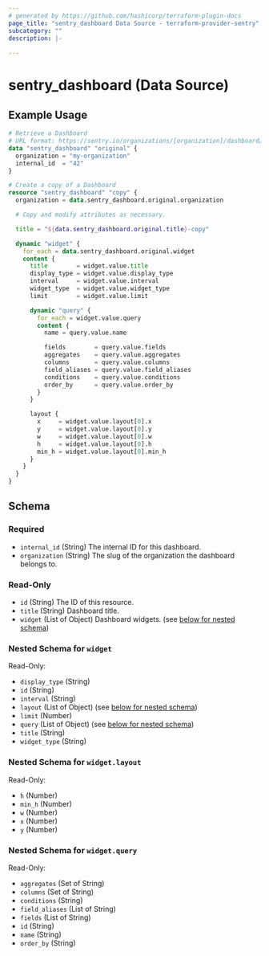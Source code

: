 ```yaml
---
# generated by https://github.com/hashicorp/terraform-plugin-docs
page_title: "sentry_dashboard Data Source - terraform-provider-sentry"
subcategory: ""
description: |-
  
---
```


# sentry_dashboard (Data Source)



## Example Usage

```terraform
# Retrieve a Dashboard
# URL format: https://sentry.io/organizations/[organization]/dashboard/[internal_id]/
data "sentry_dashboard" "original" {
  organization = "my-organization"
  internal_id  = "42"
}

# Create a copy of a Dashboard
resource "sentry_dashboard" "copy" {
  organization = data.sentry_dashboard.original.organization

  # Copy and modify attributes as necessary.

  title = "${data.sentry_dashboard.original.title}-copy"

  dynamic "widget" {
    for_each = data.sentry_dashboard.original.widget
    content {
      title        = widget.value.title
      display_type = widget.value.display_type
      interval     = widget.value.interval
      widget_type  = widget.value.widget_type
      limit        = widget.value.limit

      dynamic "query" {
        for_each = widget.value.query
        content {
          name = query.value.name

          fields        = query.value.fields
          aggregates    = query.value.aggregates
          columns       = query.value.columns
          field_aliases = query.value.field_aliases
          conditions    = query.value.conditions
          order_by      = query.value.order_by
        }
      }

      layout {
        x     = widget.value.layout[0].x
        y     = widget.value.layout[0].y
        w     = widget.value.layout[0].w
        h     = widget.value.layout[0].h
        min_h = widget.value.layout[0].min_h
      }
    }
  }
}
```

<!-- schema generated by tfplugindocs -->
## Schema

### Required

- `internal_id` (String) The internal ID for this dashboard.
- `organization` (String) The slug of the organization the dashboard belongs to.

### Read-Only

- `id` (String) The ID of this resource.
- `title` (String) Dashboard title.
- `widget` (List of Object) Dashboard widgets. (see [below for nested schema](#nestedatt--widget))

<a id="nestedatt--widget"></a>
### Nested Schema for `widget`

Read-Only:

- `display_type` (String)
- `id` (String)
- `interval` (String)
- `layout` (List of Object) (see [below for nested schema](#nestedobjatt--widget--layout))
- `limit` (Number)
- `query` (List of Object) (see [below for nested schema](#nestedobjatt--widget--query))
- `title` (String)
- `widget_type` (String)

<a id="nestedobjatt--widget--layout"></a>
### Nested Schema for `widget.layout`

Read-Only:

- `h` (Number)
- `min_h` (Number)
- `w` (Number)
- `x` (Number)
- `y` (Number)


<a id="nestedobjatt--widget--query"></a>
### Nested Schema for `widget.query`

Read-Only:

- `aggregates` (Set of String)
- `columns` (Set of String)
- `conditions` (String)
- `field_aliases` (List of String)
- `fields` (List of String)
- `id` (String)
- `name` (String)
- `order_by` (String)
